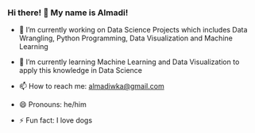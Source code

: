 ### Hi there! 👋 My name is Almadi!

<!--
**almadish/almadish** is a ✨ _special_ ✨ repository because its `README.md` (this file) appears on your GitHub profile. -->


- 🔭 I’m currently working on Data Science Projects which includes Data Wrangling, Python Programming, Data Visualization and Machine Learning
- 🌱 I’m currently learning Machine Learning and Data Visualization to apply this knowledge in Data Science

- 📫 How to reach me: almadiwka@gmail.com
- 😄 Pronouns: he/him
- ⚡ Fun fact: I love dogs
